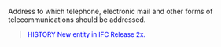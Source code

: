 Address to which telephone, electronic mail and other forms of telecommunications should be addressed.

> <font size="-1" color="#0000FF">HISTORY New entity in IFC Release 2x.
</font>